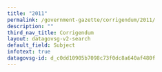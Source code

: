```yaml
---
title: "2011"
permalink: /government-gazette/corrigendum/2011/
description: ""
third_nav_title: Corrigendum
layout: datagovsg-v2-search
default_field: Subject
infotext: true
datagovsg-id: d_c0dd10905b7098c73f0dc8a640af480f
---
```

